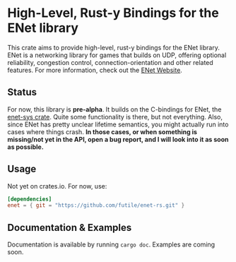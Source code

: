 # High-Level, Rust-y Bindings for the ENet library

This crate aims to provide high-level, rust-y bindings for the ENet library.
ENet is a networking library for games that builds on UDP,
offering optional reliability, congestion control, connection-orientation and
other related features. For more information, check out the
[ENet Website](http://enet.bespin.org).

## Status

For now, this library is **pre-alpha**. It builds on the C-bindings for ENet,
the [enet-sys crate](https://github.com/ruabmbua/enet-sys). Quite some
functionality is there, but not everything. Also, since ENet has
pretty unclear lifetime semantics, you might actually run into cases where
things crash. **In those cases, or when something is missing/not yet in the API,
open a bug report, and I will look into it as soon as possible.**

## Usage

Not yet on crates.io. For now, use:

```toml
[dependencies]
enet = { git = "https://github.com/futile/enet-rs.git" }
```

## Documentation & Examples

Documentation is available by running `cargo doc`. Examples are coming soon.
